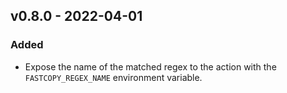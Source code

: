 ## v0.8.0 - 2022-04-01
### Added
- Expose the name of the matched regex to the action with the
  `FASTCOPY_REGEX_NAME` environment variable.
